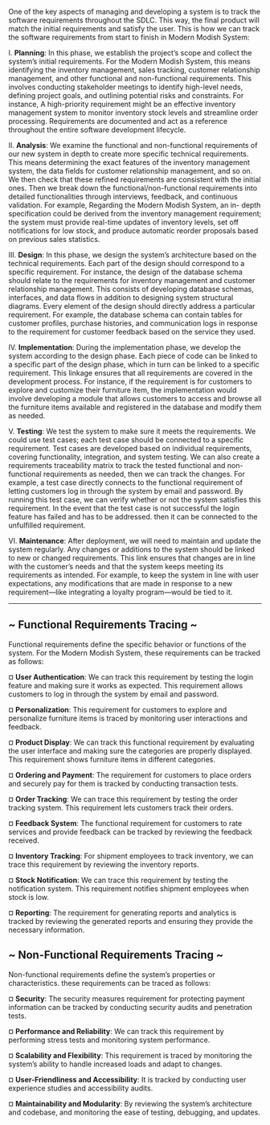 One of the key aspects of managing and developing a system is to track the software requirements throughout the SDLC. This way, the final product will match the initial requirements and satisfy the user. This is how we can track the software requirements from start to finish in Modern Modish System:

I.	**Planning**: In this phase, we establish the project’s scope and collect the system’s initial requirements. For the Modern Modish System, this means identifying the inventory management, sales tracking, customer relationship management, and other functional and non-functional requirements. This involves conducting stakeholder meetings to identify high-level needs, defining project goals, and outlining potential risks and constraints. 
For instance, A high-priority requirement might be an effective inventory management system to monitor inventory stock levels and streamline order processing. Requirements are documented and act as a reference throughout the entire software development lifecycle.

II.	**Analysis**: We examine the functional and non-functional requirements of our new system in depth to create more specific technical requirements. This means determining the exact features of the inventory management system, the data fields for customer relationship management, and so on. We then check that these refined requirements are consistent with the initial ones.
Then we break down the functional/non-functional requirements into detailed functionalities through interviews, feedback, and continuous validation. For example, Regarding the Modern Modish System, an in- depth specification could be derived from the inventory management requirement; the system must provide real-time updates of inventory levels, set off notifications for low stock, and produce automatic reorder proposals based on previous sales statistics.

III.	**Design**: In this phase, we design the system’s architecture based on the technical requirements. Each part of the design should correspond to a specific requirement. For instance, the design of the database schema should relate to the requirements for inventory management and customer relationship management.
This consists of developing database schemas, interfaces, and data flows in addition to designing system structural diagrams. Every element of the design should directly address a particular requirement. For example, the database schema can contain tables for customer profiles, purchase histories, and communication logs in response to the requirement for customer feedback based on the service they used.

IV.	**Implementation**: During the implementation phase, we develop the system according to the design phase. Each piece of code can be linked to a specific part of the design phase, which in turn can be linked to a specific requirement. This linkage ensures that all requirements are covered in the development process.
For instance, if the requirement is for customers to explore and customize their furniture item, the implementation would involve developing a module that allows customers to access and browse all the furniture items available and registered in the database and modify them as needed.

V.	**Testing**: We test the system to make sure it meets the requirements. We could use test cases; each test case should be connected to a specific requirement. Test cases are developed based on individual requirements, covering functionality, integration, and system testing. We can also create a requirements traceability matrix to track the tested functional and non-functional requirements as needed, then we can track the changes.
For example, a test case directly connects to the functional requirement of letting customers log in through the system by email and password. By running this test case, we can verify whether or not the system satisfies this requirement. In the event that the test case is not successful the login feature has failed and has to be addressed. then it can be connected to the unfulfilled requirement.

VI.	**Maintenance**: After deployment, we will need to maintain and update the system regularly. Any changes or additions to the system should be linked to new or changed requirements. This link ensures that changes are in line with the customer’s needs and that the system keeps meeting its requirements as intended.
For example, to keep the system in line with user expectations, any modifications that are made in response to a new requirement—like integrating a loyalty program—would be tied to it.

---

## ~ Functional Requirements Tracing ~

Functional requirements define the specific behavior or functions of the system. For the Modern Modish System, these requirements can be tracked as follows:

¤	**User Authentication**: We can track this requirement by testing the login feature and making sure it works as expected. This requirement allows customers to log in through the system by email and password.

¤	**Personalization**: This requirement for customers to explore and personalize furniture items is traced by monitoring user interactions and feedback.

¤	**Product Display**: We can track this functional requirement by evaluating the user interface and making sure the categories are properly displayed. This requirement shows furniture items in different categories.

¤	**Ordering and Payment**: The requirement for customers to place orders and securely pay for them is tracked by conducting transaction tests.

¤	**Order Tracking**: We can trace this requirement by testing the order tracking system. This requirement lets customers track their orders.

¤	**Feedback System**: The functional requirement for customers to rate services and provide feedback can be tracked by reviewing the feedback received.

¤	**Inventory Tracking**: For shipment employees to track inventory, we can trace this requirement by reviewing the inventory reports.

¤	**Stock Notification**: We can trace this requirement by testing the notification system. This requirement notifies shipment employees when stock is low.

¤	**Reporting**: The requirement for generating reports and analytics is tracked by reviewing the generated reports and ensuring they provide the necessary information.



## ~ Non-Functional Requirements Tracing ~

Non-functional requirements define the system’s properties or characteristics. these requirements can be traced as follows:

¤	**Security**: The security measures requirement for protecting payment information can be tracked by conducting security audits and penetration tests.

¤	**Performance and Reliability**: We can track this requirement by performing stress tests and monitoring system performance.

¤	**Scalability and Flexibility**: This requirement is traced by monitoring the system’s ability to handle increased loads and adapt to changes.

¤	**User-Friendliness and Accessibility**: It is tracked by conducting user experience studies and accessibility audits.

¤	**Maintainability and Modularity**: By reviewing the system’s architecture and codebase, and monitoring the ease of testing, debugging, and updates.
